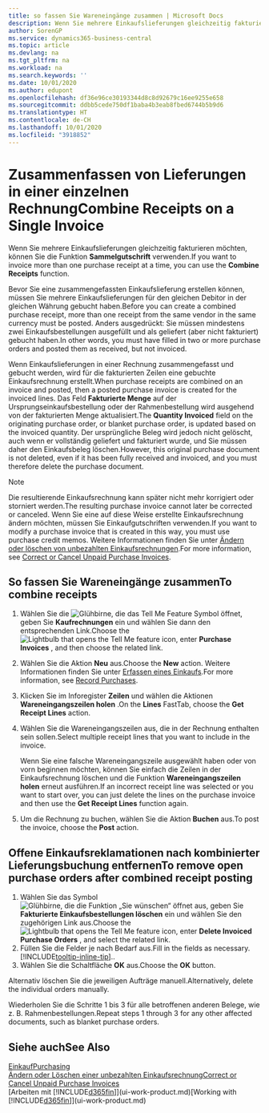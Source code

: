 ```yaml
---
title: so fassen Sie Wareneingänge zusammen | Microsoft Docs
description: Wenn Sie mehrere Einkaufslieferungen gleichzeitig fakturieren möchten, können Sie die Funktion Sammelgutschrift verwenden.
author: SorenGP
ms.service: dynamics365-business-central
ms.topic: article
ms.devlang: na
ms.tgt_pltfrm: na
ms.workload: na
ms.search.keywords: ''
ms.date: 10/01/2020
ms.author: edupont
ms.openlocfilehash: df36e96ce30193344d8c8d92679c16ee9255e658
ms.sourcegitcommit: ddbb5cede750df1baba4b3eab8fbed6744b5b9d6
ms.translationtype: HT
ms.contentlocale: de-CH
ms.lasthandoff: 10/01/2020
ms.locfileid: "3918852"
---
```

# <a name="combine-receipts-on-a-single-invoice"></a><span data-ttu-id="12fa2-103">Zusammenfassen von Lieferungen in einer einzelnen Rechnung</span><span class="sxs-lookup"><span data-stu-id="12fa2-103">Combine Receipts on a Single Invoice</span></span>

<span data-ttu-id="12fa2-104">Wenn Sie mehrere Einkaufslieferungen gleichzeitig fakturieren möchten, können Sie die Funktion **Sammelgutschrift** verwenden.</span><span class="sxs-lookup"><span data-stu-id="12fa2-104">If you want to invoice more than one purchase receipt at a time, you can use the **Combine Receipts** function.</span></span>  

<span data-ttu-id="12fa2-105">Bevor Sie eine zusammengefassten Einkaufslieferung erstellen können, müssen Sie mehrere Einkaufslieferungen für den gleichen Debitor in der gleichen Währung gebucht haben.</span><span class="sxs-lookup"><span data-stu-id="12fa2-105">Before you can create a combined purchase receipt, more than one receipt from the same vendor in the same currency must be posted.</span></span> <span data-ttu-id="12fa2-106">Anders ausgedrückt: Sie müssen mindestens zwei Einkaufsbestellungen ausgefüllt und als geliefert (aber nicht fakturiert) gebucht haben.</span><span class="sxs-lookup"><span data-stu-id="12fa2-106">In other words, you must have filled in two or more purchase orders and posted them as received, but not invoiced.</span></span>  

<span data-ttu-id="12fa2-107">Wenn Einkaufslieferungen in einer Rechnung zusammengefasst und gebucht werden, wird für die fakturierten Zeilen eine gebuchte Einkaufsrechnung erstellt.</span><span class="sxs-lookup"><span data-stu-id="12fa2-107">When purchase receipts are combined on an invoice and posted, then a posted purchase invoice is created for the invoiced lines.</span></span> <span data-ttu-id="12fa2-108">Das Feld **Fakturierte Menge** auf der Ursprungseinkaufsbestellung oder der Rahmenbestellung wird ausgehend von der fakturierten Menge aktualisiert.</span><span class="sxs-lookup"><span data-stu-id="12fa2-108">The **Quantity Invoiced** field on the originating purchase order, or blanket purchase order, is updated based on the invoiced quantity.</span></span> <span data-ttu-id="12fa2-109">Der ursprüngliche Beleg wird jedoch nicht gelöscht, auch wenn er vollständig geliefert und fakturiert wurde, und Sie müssen daher den Einkaufsbeleg löschen.</span><span class="sxs-lookup"><span data-stu-id="12fa2-109">However, this original purchase document is not deleted, even if it has been fully received and invoiced, and you must therefore delete the purchase document.</span></span>  

> [!NOTE]
> <span data-ttu-id="12fa2-110">Die resultierende Einkaufsrechnung kann später nicht mehr korrigiert oder storniert werden.</span><span class="sxs-lookup"><span data-stu-id="12fa2-110">The resulting purchase invoice cannot later be corrected or canceled.</span></span> <span data-ttu-id="12fa2-111">Wenn Sie eine auf diese Weise erstellte Einkaufsrechnung ändern möchten, müssen Sie Einkaufgutschriften verwenden.</span><span class="sxs-lookup"><span data-stu-id="12fa2-111">If you want to modify a purchase invoice that is created in this way, you must use purchase credit memos.</span></span> <span data-ttu-id="12fa2-112">Weitere Informationen finden Sie unter [Ändern oder löschen von unbezahlten Einkaufsrechnungen](purchasing-how-correct-cancel-unpaid-purchase-invoices.md).</span><span class="sxs-lookup"><span data-stu-id="12fa2-112">For more information, see [Correct or Cancel Unpaid Purchase Invoices](purchasing-how-correct-cancel-unpaid-purchase-invoices.md).</span></span>

## <a name="to-combine-receipts"></a><span data-ttu-id="12fa2-113">So fassen Sie Wareneingänge zusammen</span><span class="sxs-lookup"><span data-stu-id="12fa2-113">To combine receipts</span></span>

1. <span data-ttu-id="12fa2-114">Wählen Sie die ![Glühbirne, die das Tell Me Feature](media/ui-search/search_small.png "Tell Me-Funktion") Symbol öffnet, geben Sie **Kaufrechnungen** ein und wählen Sie dann den entsprechenden Link.</span><span class="sxs-lookup"><span data-stu-id="12fa2-114">Choose the ![Lightbulb that opens the Tell Me feature](media/ui-search/search_small.png "Tell me what you want to do") icon, enter **Purchase Invoices** , and then choose the related link.</span></span>  
2. <span data-ttu-id="12fa2-115">Wählen Sie die Aktion **Neu** aus.</span><span class="sxs-lookup"><span data-stu-id="12fa2-115">Choose the **New** action.</span></span> <span data-ttu-id="12fa2-116">Weitere Informationen finden Sie unter [Erfassen eines Einkaufs](purchasing-how-record-purchases.md).</span><span class="sxs-lookup"><span data-stu-id="12fa2-116">For more information, see [Record Purchases](purchasing-how-record-purchases.md).</span></span>  
3. <span data-ttu-id="12fa2-117">Klicken Sie im Inforegister **Zeilen** und wählen die  Aktionen **Wareneingangszeilen holen** .</span><span class="sxs-lookup"><span data-stu-id="12fa2-117">On the **Lines** FastTab, choose the **Get Receipt Lines** action.</span></span>  
4. <span data-ttu-id="12fa2-118">Wählen Sie die Wareneingangszeilen aus, die in der Rechnung enthalten sein sollen.</span><span class="sxs-lookup"><span data-stu-id="12fa2-118">Select multiple receipt lines that you want to include in the invoice.</span></span>  

    <span data-ttu-id="12fa2-119">Wenn Sie eine falsche Wareneingangszeile ausgewählt haben oder von vorn beginnen möchten, können Sie einfach die Zeilen in der Einkaufsrechnung löschen und die Funktion **Wareneingangszeilen holen** erneut ausführen.</span><span class="sxs-lookup"><span data-stu-id="12fa2-119">If an incorrect receipt line was selected or you want to start over, you can just delete the lines on the purchase invoice and then use the **Get Receipt Lines** function again.</span></span>  
5. <span data-ttu-id="12fa2-120">Um die Rechnung zu buchen, wählen Sie die Aktion **Buchen** aus.</span><span class="sxs-lookup"><span data-stu-id="12fa2-120">To post the invoice, choose the **Post** action.</span></span>  

## <a name="to-remove-open-purchase-orders-after-combined-receipt-posting"></a><span data-ttu-id="12fa2-121">Offene Einkaufsreklamationen nach kombinierter Lieferungsbuchung entfernen</span><span class="sxs-lookup"><span data-stu-id="12fa2-121">To remove open purchase orders after combined receipt posting</span></span>

1. <span data-ttu-id="12fa2-122">Wählen Sie das Symbol ![Glühbirne, die die Funktion „Sie wünschen“ öffnet](media/ui-search/search_small.png "Tell Me-Funktion") aus, geben Sie **Fakturierte Einkaufsbestellungen löschen** ein und wählen Sie den zugehörigen Link aus.</span><span class="sxs-lookup"><span data-stu-id="12fa2-122">Choose the ![Lightbulb that opens the Tell Me feature](media/ui-search/search_small.png "Tell me what you want to do") icon, enter **Delete Invoiced Purchase Orders** , and select the related link.</span></span>  
2. <span data-ttu-id="12fa2-123">Füllen Sie die Felder je nach Bedarf aus.</span><span class="sxs-lookup"><span data-stu-id="12fa2-123">Fill in the fields as necessary.</span></span> [!INCLUDE[tooltip-inline-tip](includes/tooltip-inline-tip_md.md)]<span data-ttu-id="12fa2-124">.</span><span class="sxs-lookup"><span data-stu-id="12fa2-124">.</span></span>
3. <span data-ttu-id="12fa2-125">Wählen Sie die Schaltfläche **OK** aus.</span><span class="sxs-lookup"><span data-stu-id="12fa2-125">Choose the **OK** button.</span></span>  

<span data-ttu-id="12fa2-126">Alternativ löschen Sie die jeweiligen Aufträge manuell.</span><span class="sxs-lookup"><span data-stu-id="12fa2-126">Alternatively, delete the individual orders manually.</span></span>

<span data-ttu-id="12fa2-127">Wiederholen Sie die Schritte 1 bis 3 für alle betroffenen anderen Belege, wie z. B. Rahmenbestellungen.</span><span class="sxs-lookup"><span data-stu-id="12fa2-127">Repeat steps 1 through 3 for any other affected documents, such as blanket purchase orders.</span></span>

## <a name="see-also"></a><span data-ttu-id="12fa2-128">Siehe auch</span><span class="sxs-lookup"><span data-stu-id="12fa2-128">See Also</span></span>

[<span data-ttu-id="12fa2-129">Einkauf</span><span class="sxs-lookup"><span data-stu-id="12fa2-129">Purchasing</span></span>](purchasing-manage-purchasing.md)  
[<span data-ttu-id="12fa2-130">Ändern oder Löschen einer unbezahlten Einkaufsrechnung</span><span class="sxs-lookup"><span data-stu-id="12fa2-130">Correct or Cancel Unpaid Purchase Invoices</span></span>](purchasing-how-correct-cancel-unpaid-purchase-invoices.md)  
<span data-ttu-id="12fa2-131">[Arbeiten mit [!INCLUDE[d365fin](includes/d365fin_md.md)]](ui-work-product.md)</span><span class="sxs-lookup"><span data-stu-id="12fa2-131">[Working with [!INCLUDE[d365fin](includes/d365fin_md.md)]](ui-work-product.md)</span></span>  
